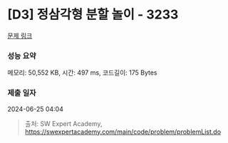 # [D3] 정삼각형 분할 놀이 - 3233 

[문제 링크](https://swexpertacademy.com/main/code/problem/problemDetail.do?contestProbId=AWAe5G8afT0DFAUw) 

### 성능 요약

메모리: 50,552 KB, 시간: 497 ms, 코드길이: 175 Bytes

### 제출 일자

2024-06-25 04:04



> 출처: SW Expert Academy, https://swexpertacademy.com/main/code/problem/problemList.do